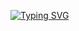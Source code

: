[![Typing SVG](https://readme-typing-svg.demolab.com?font=Righteous&size=35&duration=3000&pause=100&color=47ADF7&center=true&random=false&width=435&separator=%3C&lines=Hi+There!%3CI'm+Clara+Morais)](https://git.io/typing-svg)
